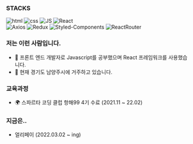 ### STACKS

![html](https://img.shields.io/badge/Html-E34F26?style=flat-square&logo=Html5&logoColor=white)
![css](https://img.shields.io/badge/CSS-1572B6?style=flat-square&logo=CSS3&logoColor=white)
![JS](https://img.shields.io/badge/JavaScript-F7DF1E?style=flat-square&logo=JavaScript&logoColor=black)
![React](https://img.shields.io/badge/React%20-61DAFB?style=flat-square&logo=React&logoColor=black)
</br>
![Axios](https://img.shields.io/badge/Axios%20-red?style=flat-square&logo=Axios&logoColor=black)
![Redux](https://img.shields.io/badge/Redux%20-764ABC?style=flat-square&logo=Redux&logoColor=black)
![Styled-Components](https://img.shields.io/badge/StyledComponents%20-DB7093?style=flat-square&logo=StyledComponents&logoColor=black)
![ReactRouter](https://img.shields.io/badge/ReactRouter%20-CA4245?style=flat-square&logo=ReactRouter&logoColor=black)

### 저는 이런 사람입니다.

- 🌱 프론트 엔드 개발자로 Javascript를 공부했으며 React 프레임워크를 사용했습니다.
- 🚅 현재 경기도 남양주시에 거주하고 있습니다.

### 교육과정

- 🌍 스파르타 코딩 클럽 항해99 4기 수료 (2021.11 ~ 22.02)

### 지금은..

- 얼리페이 (2022.03.02 ~ ing)
